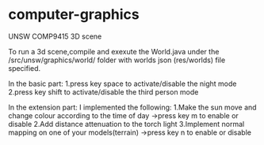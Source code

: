 # computer-graphics
UNSW COMP9415 3D scene

To run a 3d scene,compile and exexute the World.java under the /src/unsw/graphics/world/ folder with worlds json (res/worlds) file specified.



 In the basic part:
      1.press key space to activate/disable the night mode
      2.press key shift to activate/disable the third person mode
 
 
 In the extension part:
  I implemented the following:
       1.Make the sun move and change colour according to the time of day ->press key m to enable or disable
       2.Add distance attenuation to the torch light
       3.Implement normal mapping on one of your models(terrain) ->press key n to enable or disable
